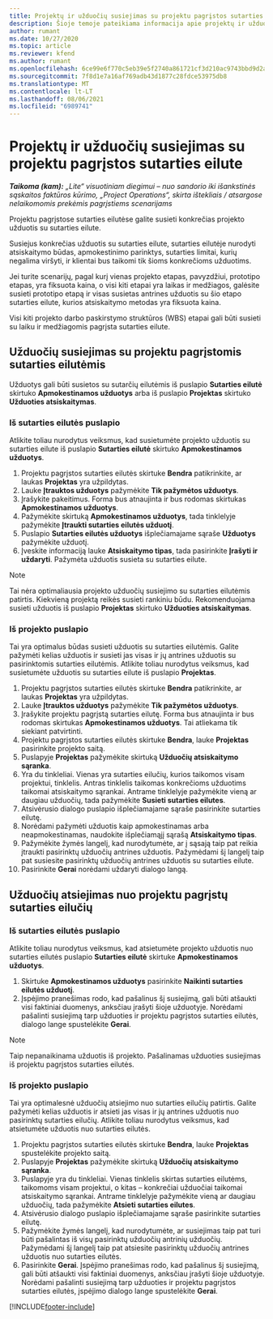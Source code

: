 ```yaml
---
title: Projektų ir užduočių susiejimas su projektu pagrįstos sutarties eilute – „Lite“ versija
description: Šioje temoje pateikiama informacija apie projektų ir užduočių įtraukimą į sutarties eilutę ir šalinimą iš jos.
author: rumant
ms.date: 10/27/2020
ms.topic: article
ms.reviewer: kfend
ms.author: rumant
ms.openlocfilehash: 6ce99e6f770c5eb39e5f2740a861721cf3d210ac9743bbd9d2a1e1a7236f368c
ms.sourcegitcommit: 7f8d1e7a16af769adb43d1877c28fdce53975db8
ms.translationtype: MT
ms.contentlocale: lt-LT
ms.lasthandoff: 08/06/2021
ms.locfileid: "6989741"
---
```

# <a name="map-projects-and-tasks-to-a-project-based-contract-line"></a>Projektų ir užduočių susiejimas su projektu pagrįstos sutarties eilute 

_**Taikoma (kam):** „Lite“ visuotiniam diegimui – nuo sandorio iki išankstinės sąskaitos faktūros kūrimo, „Project Operations“, skirta ištekliais / atsargose nelaikomomis prekėmis pagrįstiems scenarijams_

Projektu pagrįstose sutarties eilutėse galite susieti konkrečias projekto užduotis su sutarties eilute.

Susiejus konkrečias užduotis su sutarties eilute, sutarties eilutėje nurodyti atsiskaitymo būdas, apmokestinimo parinktys, sutarties limitai, kurių negalima viršyti, ir klientai bus taikomi tik šioms konkrečioms užduotims.

Jei turite scenarijų, pagal kurį vienas projekto etapas, pavyzdžiui, prototipo etapas, yra fiksuota kaina, o visi kiti etapai yra laikas ir medžiagos, galėsite susieti prototipo etapą ir visas susietas antrines užduotis su šio etapo sutarties eilute, kurios atsiskaitymo metodas yra fiksuota kaina.

Visi kiti projekto darbo paskirstymo struktūros (WBS) etapai gali būti susieti su laiku ir medžiagomis pagrįsta sutarties eilute.

## <a name="associate-tasks-to-project-based-contract-lines"></a>Užduočių susiejimas su projektu pagrįstomis sutarties eilutėmis

Užduotys gali būti susietos su sutarčių eilutėmis iš puslapio **Sutarties eilutė** skirtuko **Apmokestinamos užduotys** arba iš puslapio **Projektas** skirtuko **Užduoties atsiskaitymas**.

### <a name="from-the-contract-line-page"></a>Iš sutarties eilutės puslapio

Atlikite toliau nurodytus veiksmus, kad susietumėte projekto užduotis su sutarties eilute iš puslapio **Sutarties eilutė** skirtuko **Apmokestinamos užduotys**.

1. Projektu pagrįstos sutarties eilutės skirtuke **Bendra** patikrinkite, ar laukas **Projektas** yra užpildytas.
2. Lauke **Įtrauktos užduotys** pažymėkite **Tik pažymėtos užduotys**.
3. Įrašykite pakeitimus. Forma bus atnaujinta ir bus rodomas skirtukas **Apmokestinamos užduotys**.
4. Pažymėkite skirtuką **Apmokestinamos užduotys**, tada tinklelyje pažymėkite **Įtraukti sutarties eilutės užduotį**.
5. Puslapio **Sutarties eilutės užduotys** išplečiamajame sąraše **Užduotys** pažymėkite užduotį. 
6. Įveskite informaciją lauke **Atsiskaitymo tipas**, tada pasirinkite **Įrašyti ir uždaryti**. Pažymėta užduotis susieta su sutarties eilute.

> [!NOTE]
> Tai nėra optimaliausia projekto užduočių susiejimo su sutarties eilutėmis patirtis. Kiekvieną projektą reikės susieti rankiniu būdu. Rekomenduojama susieti užduotis iš puslapio **Projektas** skirtuko **Užduoties atsiskaitymas**.

### <a name="from-the-project-page"></a>Iš projekto puslapio

Tai yra optimalus būdas susieti užduotis su sutarties eilutėmis. Galite pažymėti kelias užduotis ir susieti jas visas ir jų antrines užduotis su pasirinktomis sutarties eilutėmis. Atlikite toliau nurodytus veiksmus, kad susietumėte užduotis su sutarties eilute iš puslapio **Projektas**.

1. Projektu pagrįstos sutarties eilutės skirtuke **Bendra** patikrinkite, ar laukas **Projektas** yra užpildytas.
2. Lauke **Įtrauktos užduotys** pažymėkite **Tik pažymėtos užduotys**.
3. Įrašykite projektu pagrįstą sutarties eilutę. Forma bus atnaujinta ir bus rodomas skirtukas **Apmokestinamos užduotys**. Tai atliekama tik siekiant patvirtinti.
4. Projektu pagrįstos sutarties eilutės skirtuke **Bendra**, lauke **Projektas** pasirinkite projekto saitą.
5. Puslapyje **Projektas** pažymėkite skirtuką **Užduočių atsiskaitymo sąranka**.
6. Yra du tinkleliai. Vienas yra sutarties eilučių, kurios taikomos visam projektui, tinklelis. Antras tinklelis taikomas konkrečioms užduotims taikomai atsiskaitymo sąrankai. Antrame tinklelyje pažymėkite vieną ar daugiau užduočių, tada pažymėkite **Susieti sutarties eilutes**.
7. Atsivėrusio dialogo puslapio išplečiamajame sąraše pasirinkite sutarties eilutę.
8. Norėdami pažymėti užduotis kaip apmokestinamas arba neapmokestinamas, naudokite išplečiamąjį sąrašą **Atsiskaitymo tipas**.
9. Pažymėkite žymės langelį, kad nurodytumėte, ar į sąsają taip pat reikia įtraukti pasirinktų užduočių antrines užduotis. Pažymėdami šį langelį taip pat susiesite pasirinktų užduočių antrines užduotis su sutarties eilute.
10. Pasirinkite **Gerai** norėdami uždaryti dialogo langą.

## <a name="unassociate-tasks-from-project-based-contract-lines"></a>Užduočių atsiejimas nuo projektu pagrįstų sutarties eilučių

### <a name="from-the-contract-line-page"></a>Iš sutarties eilutės puslapio

Atlikite toliau nurodytus veiksmus, kad atsietumėte projekto užduotis nuo sutarties eilutės puslapio **Sutarties eilutė** skirtuke **Apmokestinamos užduotys**.

1. Skirtuke **Apmokestinamos užduotys** pasirinkite **Naikinti sutarties eilutės užduotį**.
2. Įspėjimo pranešimas rodo, kad pašalinus šį susiejimą, gali būti atšaukti visi faktiniai duomenys, anksčiau įrašyti šioje užduotyje. Norėdami pašalinti susiejimą tarp užduoties ir projektu pagrįstos sutarties eilutės, dialogo lange spustelėkite **Gerai**. 

> [!NOTE]
> Taip nepanaikinama užduotis iš projekto. Pašalinamas užduoties susiejimas iš projektu pagrįstos sutarties eilutės.

### <a name="from-the-project-page"></a>Iš projekto puslapio

Tai yra optimalesnė užduočių atsiejimo nuo sutarties eilučių patirtis. Galite pažymėti kelias užduotis ir atsieti jas visas ir jų antrines užduotis nuo pasirinktų sutarties eilučių. Atlikite toliau nurodytus veiksmus, kad atsietumėte užduotis nuo sutarties eilutės.

1. Projektu pagrįstos sutarties eilutės skirtuke **Bendra**, lauke **Projektas** spustelėkite projekto saitą.
2. Puslapyje **Projektas** pažymėkite skirtuką **Užduočių atsiskaitymo sąranka**.
3. Puslapyje yra du tinkleliai. Vienas tinklelis skirtas sutarties eilutėms, taikomoms visam projektui, o kitas – konkrečiai užduočiai taikomai atsiskaitymo sąrankai. Antrame tinklelyje pažymėkite vieną ar daugiau užduočių, tada pažymėkite **Atsieti sutarties eilutes**.
4. Atsivėrusio dialogo puslapio išplečiamajame sąraše pasirinkite sutarties eilutę.
5. Pažymėkite žymės langelį, kad nurodytumėte, ar susiejimas taip pat turi būti pašalintas iš visų pasirinktų užduočių antrinių užduočių. Pažymėdami šį langelį taip pat atsiesite pasirinktų užduočių antrines užduotis nuo sutarties eilutės.
6. Pasirinkite **Gerai**. Įspėjimo pranešimas rodo, kad pašalinus šį susiejimą, gali būti atšaukti visi faktiniai duomenys, anksčiau įrašyti šioje užduotyje. Norėdami pašalinti susiejimą tarp užduoties ir projektu pagrįstos sutarties eilutės, įspėjimo dialogo lange spustelėkite **Gerai**.


[!INCLUDE[footer-include](../../includes/footer-banner.md)]
